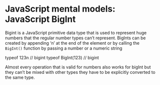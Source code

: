 # JavaScript mental models: JavaScript BigInt

Bigint is a JavaScript primitive data type that is used to represent huge numbers that the regular number types can’t represent. BigInts can be created by appending ‘n’ at the end of the element or by calling the `BigInt()` function by passing a number or a numeric string

typeof 123n // bigint
typeof BigInt(123) // bigint

Almost every operation that is valid for numbers also works for bigInt but they can’t be mixed with other types they have to be explicitly converted to the same type.
